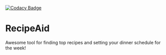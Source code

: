 [![Codacy Badge](https://api.codacy.com/project/badge/Grade/1a0a5c2e8d5844e88026478735398788)](https://www.codacy.com/app/meirrosendorff/RecipeAid-IOS?utm_source=github.com&amp;utm_medium=referral&amp;utm_content=meirrosendorff/RecipeAid-IOS&amp;utm_campaign=Badge_Grade)

# RecipeAid

Awesome tool for finding top recipes and setting your dinner schedule for the week!
